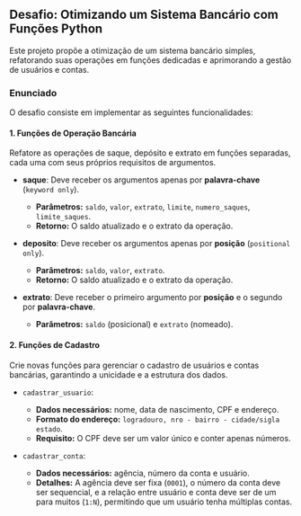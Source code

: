 ## Desafio: Otimizando um Sistema Bancário com Funções Python

Este projeto propõe a otimização de um sistema bancário simples, refatorando suas operações em funções dedicadas e aprimorando a gestão de usuários e contas.

### Enunciado

O desafio consiste em implementar as seguintes funcionalidades:

#### 1. Funções de Operação Bancária

Refatore as operações de saque, depósito e extrato em funções separadas, cada uma com seus próprios requisitos de argumentos.

* **saque**: Deve receber os argumentos apenas por **palavra-chave** (`keyword only`).
    * **Parâmetros:** `saldo`, `valor`, `extrato`, `limite`, `numero_saques`, `limite_saques`.
    * **Retorno:** O saldo atualizado e o extrato da operação.

* **deposito**: Deve receber os argumentos apenas por **posição** (`positional only`).
    * **Parâmetros:** `saldo`, `valor`, `extrato`.
    * **Retorno:** O saldo atualizado e o extrato da operação.

* **extrato**: Deve receber o primeiro argumento por **posição** e o segundo por **palavra-chave**.
    * **Parâmetros:** `saldo` (posicional) e `extrato` (nomeado).

#### 2. Funções de Cadastro

Crie novas funções para gerenciar o cadastro de usuários e contas bancárias, garantindo a unicidade e a estrutura dos dados.

* `cadastrar_usuario`:
    * **Dados necessários:** nome, data de nascimento, CPF e endereço.
    * **Formato do endereço:** `logradouro, nro - bairro - cidade/sigla estado`.
    * **Requisito:** O CPF deve ser um valor único e conter apenas números.

* `cadastrar_conta`:
    * **Dados necessários:** agência, número da conta e usuário.
    * **Detalhes:** A agência deve ser fixa (`0001`), o número da conta deve ser sequencial, e a relação entre usuário e conta deve ser de um para muitos (`1:N`), permitindo que um usuário tenha múltiplas contas.